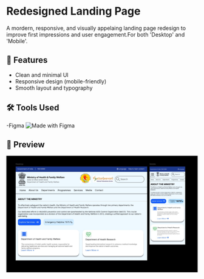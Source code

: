 # Redesigned Landing Page

A mordern, responsive, and visually appelaing landing page redesign to improve first impressions and user engagement.For both 'Desktop' and 'Mobile'.

## 🚀 Features
- Clean and minimal UI
- Responsive design (mobile-friendly)
- Smooth layout and typography

## 🛠️ Tools Used
-Figma ![Made with Figma](https://img.shields.io/badge/Made%20with-Figma-blue?logo=figma)


## 📸 Preview
![Redesigned Website](./redesigned_website.jpg)

